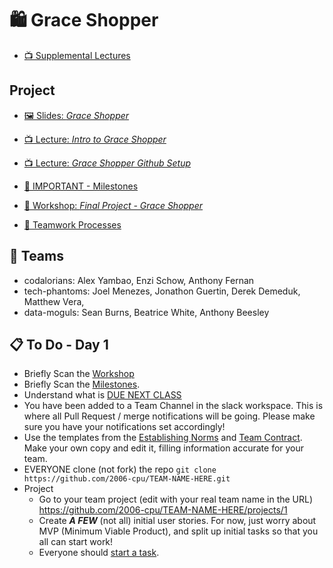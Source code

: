 # 🛍️ Grace Shopper

- [📺 Supplemental Lectures](supplemental-lectures)

## Project

- [🖼️ Slides: _Grace Shopper_](Grace-Shopper.pdf)
- [📺 Lecture: _Intro to Grace Shopper_](https://youtu.be/XYOSf4Xhsnk)
- [📺 Lecture: _Grace Shopper Github Setup_](https://youtu.be/KDqGwVy-m2w)

- [🚗 IMPORTANT - Milestones](milestones.md)
- [🔬 Workshop: _Final Project - Grace Shopper_](https://learn.fullstackacademy.com/workshop/5ece807ae423f6000461d41e/landing)
- [🤝 Teamwork Processes](teamwork-processes)

## 🤝 Teams

- codalorians: Alex Yambao, Enzi Schow, Anthony Fernan
- tech-phantoms: Joel Menezes, Jonathon Guertin, Derek Demeduk, Matthew Vera,
- data-moguls: Sean Burns, Beatrice White, Anthony Beesley

## 📋 To Do - Day 1

- Briefly Scan the [Workshop](https://learn.fullstackacademy.com/workshop/5ece807ae423f6000461d41e/landing)
- Briefly Scan the [Milestones](milestones.md).
- Understand what is [DUE NEXT CLASS](milestones.md#review-1-start-of-day-2----table-definitions-%EF%B8%8F-products-vertical-slice)
- You have been added to a Team Channel in the slack workspace. This is where all Pull Request / merge notifications will be going. Please make sure you have your notifications set accordingly!
- Use the templates from the [Establishing Norms](https://docs.google.com/document/d/1YOpRdI4d_jPBCnt2pO1rYibInkpFhBrITixKGxtBIk0/edit?usp=sharing) and [Team Contract](https://docs.google.com/document/d/1qBZeAX6gzYPyxdIVHNoP2HTF1ZUUf3seU0cIiBJTT1c/edit?usp=sharing). Make your own copy and edit it, filling information accurate for your team.
- EVERYONE clone (not fork) the repo `git clone https://github.com/2006-cpu/TEAM-NAME-HERE.git`
- Project
  - Go to your team project (edit with your real team name in the URL) https://github.com/2006-cpu/TEAM-NAME-HERE/projects/1
  - Create **_A FEW_** (not all) initial user stories. For now, just worry about MVP (Minimum Viable Product), and split up initial tasks so that you all can start work!
  - Everyone should [start a task](teamwork-processes/work-on-a-task.md).
